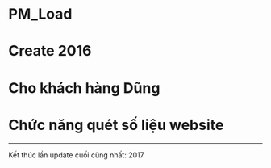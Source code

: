 # PM_Load
# Create 2016
# Cho khách hàng Dũng
# Chức năng quét số liệu website
-----------------------------------
Kết thúc lần update cuối cùng nhất: 2017
  